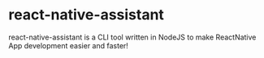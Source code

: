 # react-native-assistant
react-native-assistant is a CLI tool written in NodeJS to make ReactNative App development easier and faster!
